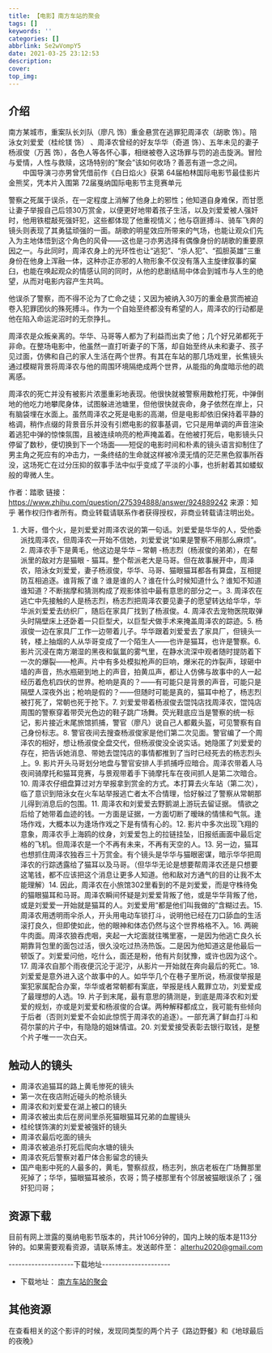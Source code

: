 ```yaml
---
title: 【电影】南方车站的聚会
tags: []
keywords: ''
categories: []
abbrlink: Se2wVompY5
date: 2021-03-25 23:12:53
description:
cover:
top_img:
---
```



## 介绍

南方某城市，重案队长刘队（廖凡 饰）重金悬赏在逃罪犯周泽农（胡歌 饰）。陪泳女刘爱爱（桂纶镁 饰） 、周泽农曾经的好友华华（奇道 饰）、五年未见的妻子杨淑俊（万茜 饰），各色人等各怀心事，相继被卷入这场罪与罚的追击旋涡。冒险与爱情，人性与救赎，这场特别的“聚会”该如何收场？善恶有道一念之间。
　　中国导演刁亦男曾凭借前作《白日焰火》获第 64届柏林国际电影节最佳影片金熊奖，凭本片入围第 72届戛纳国际电影节主竞赛单元

警察之死属于误杀，在一定程度上消解了他身上的邪性；他知道自身难保，而甘愿让妻子举报自己后领30万赏金，以便更好地带着孩子生活，以及刘爱爱被人强奸时，他用铁棍敲死强奸犯，这些都体现了他重视情义；他与窃匪搏斗、骑车飞奔的镜头则表现了其勇猛顽强的一面。胡歌的明星效应所带来的气场，也能让观众们先入为主地体悟到这个角色的风骨——这也是刁亦男选择有偶像身份的胡歌的重要原因之一。与此同时，周泽农身上的光环性也让“逃犯”、“杀人犯”、“孤胆英雄”三重身份在他身上浑融一体，这种亦正亦邪的人物形象不仅没有落入主旋律叙事的窠臼，也能在唤起观众的情感认同的同时，从他的悲剧结局中体会到城市与人生的绝望，从而对电影内容产生共鸣。

他误杀了警察，而不得不沦为了亡命之徒；又因为被纳入30万的重金悬赏而被迫卷入犯罪团伙的殊死搏斗。作为一个自始至终都没有希望的人，周泽农的行动都是他在陷入命运泥沼时的无奈挣扎。

周泽农是众叛亲离的。华华、马哥等人都为了利益而出卖了他；几个好兄弟都死于非命。在整场电影中，他虽然一直打听妻子的下落，却自始至终从未和妻子、孩子见过面，仿佛和自己的家人生活在两个世界。有其在车站的那几场戏里，长焦镜头通过模糊背景将周泽农与他的周围环境隔绝成两个世界，从能指的角度暗示他的疏离感。

周泽农的死亡并没有被影片浓墨重彩地表现。他很快就被警察用数枪打死，中弹倒地的他吃力地攀爬身体，试图躲进池塘里，但他很快就丧命，身子依然在岸上，只有脑袋埋在水面上。虽然周泽农之死是电影的高潮，但是电影却依旧保持着平静的格调，稍作点缀的背景音乐并没有引燃电影的叙事基调，它只是用单调的声音渲染着逃犯中弹的惊悚氛围，且被连续响亮的枪声掩盖着。在他被打死后，电影镜头只停留了数秒，便切换到下一个场面——短促的电影时间和朴素的镜头语言抑制住了男主角之死应有的冲击力，一条终结的生命就这样被冷漠无情的茫茫黑色叙事所吞没，这场死亡在过分压抑的叙事手法中似乎变成了平淡的小事，也折射着其如蝼蚁般的卑微人生。

作者：踏歌
链接：<https://www.zhihu.com/question/275394888/answer/924889242>
来源：知乎
著作权归作者所有。商业转载请联系作者获得授权，非商业转载请注明出处。

1. 大哥，借个火，是刘爱爱对周泽农说的第一句话。刘爱爱是华华的人，受他委派找周泽农，但周泽农一开始不信她，刘爱爱说“如果是警察不用那么麻烦”。2. 周泽农手下是黄毛，他这边是华华 – 常朝 -杨志烈（杨淑俊的弟弟），在帮派里的敌对方是猫眼 - 猫耳。整个帮派老大是马哥。但在故事展开中，周泽农，陪泳女刘爱爱，妻子杨淑俊，华华、马哥、猫眼猫耳都各有算盘，互相提防互相追逐。谁背叛了谁？谁是谁的人？谁在什么时候知道什么？谁知不知道谁知道？不断揣摩和猜测构成了观影体验中最有意思的部分之一。3. 周泽农在逃亡中先接触的人是杨志烈，杨志烈把周泽农要见妻子的愿望转达给华华，华华派刘爱爱去纺织厂，随后在家具厂找到了杨淑俊。4. 周泽农去宠物医院取弹头时隔壁床上还卧着一只巨型犬，以巨型犬做手术来掩盖周泽农的踪迹。5. 杨淑俊一边在家具厂工作一边带着儿子。华华跟着刘爱爱去了家具厂，但镜头一转，楼上抽烟的人从华哥变成了一个陌生人——也许是猫耳，也许是警察。6. 影片沉浸在南方潮湿的黑夜和氤氲的雾气里，在静水流深中观者随时提防着下一次的爆裂——枪声。片中有多处模拟枪声的巨响，爆米花的炸裂声，球砸中墙的声音，热水瓶砸到地上的声音，拍黄瓜声，都让人仿佛与故事中的人一起经历着危机四伏的世界。枪响是真的？——有可能只是背景的声音，可能只是隔壁人深夜外出；枪响是假的？——但随时可能是真的，猫耳中枪了，杨志烈被打死了，常朝也死于抢下。7. 刘爱爱带着杨淑俊去馄饨店找周泽农，馄饨店周围的警察穿着带荧光色边的鞋子跳广场舞。荧光鞋底应当是警察的统一标记，影片接近末尾旅馆抓捕，警官（廖凡）说自己人都戴头盔，可见警察有自己身份标志。8. 警官夜间去搜查杨淑俊家是他们第二次见面。警官编了一个周泽农的相好，想让杨淑俊全盘交代，但杨淑俊没全说实话。她隐匿了刘爱爱的存在，把告诉她消息、带她去馄饨店的事情都推到了当时已经死去的杨志烈头上。9. 影片开头马哥划分地盘与警官安排人手抓捕呼应暗合。周泽农带着人马夜间骑摩托和猫耳竞赛，与景观带着手下骑摩托车在夜间抓人是第二次暗合。10. 周泽农仔细盘算过对方举报拿到赏金的方式。本打算去火车站（第二次），临了意识到陪泳女在火车站举报逃亡者太不合情理，恰好躲过了警察从常朝那儿得到消息后的包围。11. 周泽农和刘爱爱去野鹅湖上游玩去留证据。 情欲之后给了她带着血迹的钱。一方面是证据，一方面切断了暧昧的情愫和气氛。逢场作戏，大概本以为逢场作戏之下是有情有心的。12. 影片中多次出现飞翔的意象，周泽农手上海鸥的纹身，刘爱爱包上的拉链挂坠，旧报纸画面中最后定格的飞机。但周泽农是一个不再有未来，不再有天空的人。13. 另一边，猫耳也想抓住周泽农独吞三十万赏金。有个镜头是华华与猫眼密谋，暗示华华把周泽农的行踪透露给了猫耳以及马哥。（但华华无论是想要帮周泽农还是只想要这笔钱，都不应该把这个消息让更多人知道。他和敌对方通气的目的让我不太能理解）14. 因此，周泽农在小旅馆302里看到的不是刘爱爱，而是守株待兔的猫眼猫耳和马哥。周泽农瞬间怀疑是刘爱爱背叛了他，或是华华背叛了他，或是刘爱爱一开始就是猫耳的人。刘爱爱用“都是他们叫我做的”含糊过去。15. 周泽农用透明雨伞杀人，开头用电动车锁打斗，说明他已经在刀口舔血的生活滚打良久，但即使如此，他的眼神和体态仍然与这个世界格格不入。16. 两碗牛肉面。周泽农狼吞虎咽，夹起一大坨面就往嘴里塞，一是因为他逃亡良久长期靠背包里的面包过活，很久没吃过热汤热饭。二是因为他知道这是他最后一顿饭了。刘爱爱问他，吃什么，面还是粉，他有片刻犹豫，或许也因为这个。17. 周泽农自那个雨夜便沉沦于泥泞，从影片一开始就在奔向最后的死亡。18. 刘爱爱是意外进入这个故事中的人。如华华几个在巷子里所说，杨淑俊举报是案犯家属配合办案，华华或者常朝都有案底，举报是线人戴罪立功，刘爱爱成了最理想的人选。19. 片子到末尾，最有意思的猜测是，到底是周泽农和刘爱爱的规划，亦或是刘爱爱和杨淑俊的合谋。两种解释都成立，我可能有些倾向于后者（否则刘爱爱不会如此惊慌于周泽农的追逐）。一部充满了鲜血打斗和荷尔蒙的片子中，有隐隐的姐妹情谊。20. 刘爱爱接受表彰去银行取钱，是整个片子唯一一次白天。

## 触动人的镜头

- 周泽农追猫耳的路上黄毛惨死的镜头
- 第一次在夜店附近碰头的枪杀镜头
- 周泽农和刘爱爱在湖上被口的镜头
- 周泽农被出卖后在房间里杀死猫眼猫耳兄弟的血腥镜头
- 桂纶镁饰演的刘爱爱被强奸的镜头
- 周泽农最后吃面的镜头
- 周泽农被追杀打死后爬向水塘的镜头
- 周泽农死后警察对着尸体合影留念的镜头
- 国产电影中死的人最多的，黄毛，警察叔叔，杨志列，旅店老板在广场舞那里死掉了；华华，猫眼猫耳被杀，农哥；筒子楼那里有个邻居被猫眼误杀了；强奸犯闫哥；

## 资源下载

目前有网上泄露的戛纳电影节版本的，共计106分钟的，国内上映的版本是113分钟的。如果需要观看资源，请联系博主。发送邮件至： alterhu2020@gmail.com

--------------------下载地址---------------------

- 下载地址： [南方车站的聚会](https://res.memego.xyz/movies/南方车站的聚会.mp4)

## 其他资源

在查看相关的这个影评的时候，发现同类型的两个片子《路边野餐》和《地球最后的夜晚》
